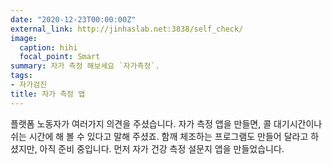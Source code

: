 ```yaml
---
date: "2020-12-23T00:00:00Z"
external_link: http://jinhaslab.net:3838/self_check/
image:
  caption: hihi
  focal_point: Smart
summary: 자가 측정 해보세요 `자가측정`.
tags:
- 자가검진
title: 자가 측정 앱
---
```


 플랫폼 노동자가 여러가지 의견을 주셨습니다. 자가 측정 앱을 만들면, 콜 대기시간이나 쉬는 시간에 해 볼 수 있다고 말해 주셨죠. 
 함깨 체조하는 프로그램도 만들어 달라고 하셨지만, 아직 준비 중입니다.
 먼저 자가 건강 측정 설문지 앱을 만들었습니다. 